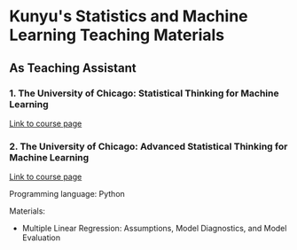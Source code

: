 # Kunyu's Statistics and Machine Learning Teaching Materials



## As Teaching Assistant

### 1. The University of Chicago: Statistical Thinking for Machine Learning
[Link to course page](https://www.coursera.org/mastertrack/machine-learning-analytics-chicago) 


### 2. The University of Chicago: Advanced Statistical Thinking for Machine Learning
[Link to course page](https://www.coursera.org/mastertrack/machine-learning-analytics-chicago) 

Programming language: Python

Materials:
* Multiple Linear Regression: Assumptions, Model Diagnostics, and Model Evaluation
